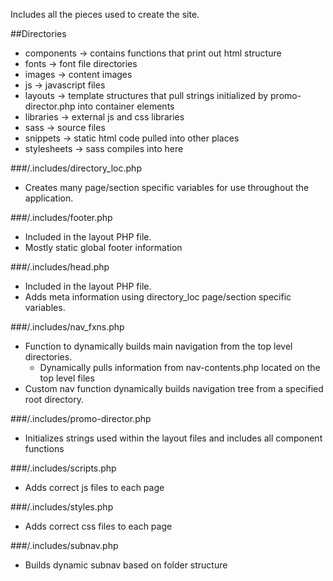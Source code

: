 Includes all the pieces used to create the site.

##Directories
- components -> contains functions that print out html structure
- fonts -> font file directories
- images -> content images
- js -> javascript files
- layouts -> template structures that pull strings initialized by promo-director.php into container elements
- libraries -> external js and css libraries
- sass -> source files
- snippets -> static html code pulled into other places
- stylesheets -> sass compiles into here

###/.includes/directory_loc.php 
- Creates many page/section specific variables for use throughout the application.

###/.includes/footer.php
- Included in the layout PHP file.
- Mostly static global footer information

###/.includes/head.php
- Included in the layout PHP file.
- Adds meta information using directory_loc page/section specific variables.

###/.includes/nav_fxns.php
- Function to dynamically builds main navigation from the top level directories.
	- Dynamically pulls information from nav-contents.php located on the top level files
- Custom nav function dynamically builds navigation tree from a specified root directory.

###/.includes/promo-director.php
- Initializes strings used within the layout files and includes all component functions 

###/.includes/scripts.php
- Adds correct js files to each page

###/.includes/styles.php
- Adds correct css files to each page

###/.includes/subnav.php
- Builds dynamic subnav based on folder structure